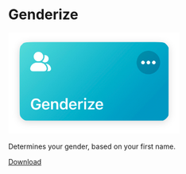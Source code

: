 # Genderize
![Media Graber](images/shortcut.png)

Determines your gender, based on your first name. 

[Download](https://www.icloud.com/shortcuts/b3c55411f7c243b4bcea00e620e293ce)
